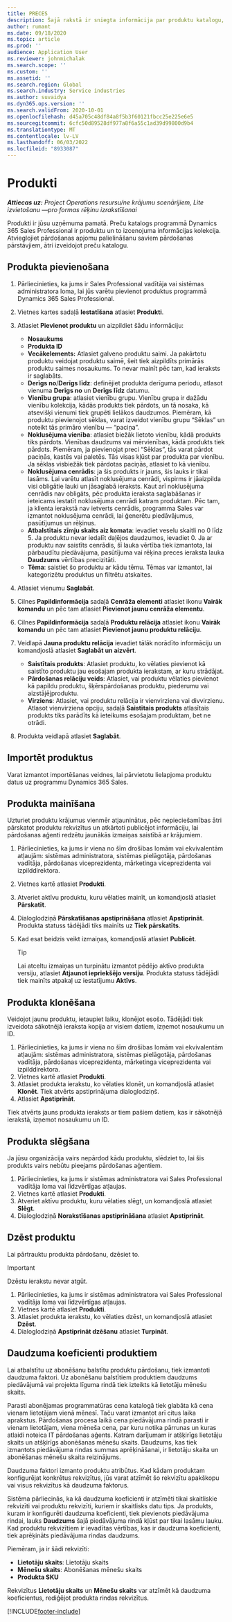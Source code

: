```yaml
---
title: PRECES
description: Šajā rakstā ir sniegta informācija par produktu katalogu, ko var izmantot, lai klientiem sniegtu informāciju par produktiem un jūsu organizācijas piedāvātajām cenām.
author: rumant
ms.date: 09/18/2020
ms.topic: article
ms.prod: ''
audience: Application User
ms.reviewer: johnmichalak
ms.search.scope: ''
ms.custom: ''
ms.assetid: ''
ms.search.region: Global
ms.search.industry: Service industries
ms.author: suvaidya
ms.dyn365.ops.version: ''
ms.search.validFrom: 2020-10-01
ms.openlocfilehash: d45a705c48df84a8f5b3f60121fbcc25e225e6e5
ms.sourcegitcommit: 6cfc50d89528df977a8f6a55c1ad39d99800d9b4
ms.translationtype: MT
ms.contentlocale: lv-LV
ms.lasthandoff: 06/03/2022
ms.locfileid: "8933087"
---
```

# <a name="products"></a>Produkti

_**Attiecas uz:** Project Operations resursu/ne krājumu scenārijiem, Lite izvietošanu —pro formas rēķinu izrakstīšanai_

Produkti ir jūsu uzņēmuma pamatā. Preču katalogs programmā Dynamics 365 Sales Professional ir produktu un to izcenojuma informācijas kolekcija. Atvieglojiet pārdošanas apjomu palielināšanu saviem pārdošanas pārstāvjiem, ātri izveidojot preču katalogu.

## <a name="add-a-product"></a>Produkta pievienošana

1.  Pārliecinieties, ka jums ir Sales Professional vadītāja vai sistēmas administratora loma, lai jūs varētu pievienot produktus programmā Dynamics 365 Sales Professional.
2.  Vietnes kartes sadaļā **Iestatīšana** atlasiet **Produkti**.
3.  Atlasiet **Pievienot produktu** un aizpildiet šādu informāciju:

    -  **Nosaukums**
    -  **Produkta ID**
    -  **Vecākelements:** Atlasiet galveno produktu saimi. Ja pakārtotu produktu veidojat produktu saimē, šeit tiek aizpildīts primārās produktu saimes nosaukums. To nevar mainīt pēc tam, kad ieraksts ir saglabāts.
    -  **Derīgs no**/**Derīgs līdz**: definējiet produkta derīguma periodu, atlasot vienuma **Derīgs no** un **Derīgs līdz** datumu.
    -  **Vienību grupa**: atlasiet vienību grupu. Vienību grupa ir dažādu vienību kolekcija, kādās produkts tiek pārdots, un tā nosaka, kā atsevišķi vienumi tiek grupēti lielākos daudzumos. Piemēram, kā produktu pievienojot sēklas, varat izveidot vienību grupu “Sēklas” un noteikt tās primāro vienību — “paciņa”.
    -  **Noklusējuma vienība**: atlasiet biežāk lietoto vienību, kādā produkts tiks pārdots. Vienības daudzums vai mērvienības, kādā produkts tiek pārdots. Piemēram, ja pievienojat preci “Sēklas”, tās varat pārdot paciņās, kastēs vai paletēs. Tās visas kļūst par produkta par vienību. Ja sēklas visbiežāk tiek pārdotas paciņās, atlasiet to kā vienību.
    -  **Noklusējuma cenrādis**: ja šis produkts ir jauns, šis lauks ir tikai lasāms. Lai varētu atlasīt noklusējuma cenrādi, vispirms ir jāaizpilda visi obligātie lauki un jāsaglabā ieraksts. Kaut arī noklusējuma cenrādis nav obligāts, pēc produkta ieraksta saglabāšanas ir ieteicams iestatīt noklusējuma cenrādi katram produktam. Pēc tam, ja klienta ierakstā nav ietverts cenrādis, programma Sales var izmantot noklusējuma cenrādi, lai ģenerētu piedāvājumus, pasūtījumus un rēķinus.
    -  **Atbalstītais zīmju skaits aiz komata**: ievadiet veselu skaitli no 0 līdz 5. Ja produktu nevar iedalīt daļējos daudzumos, ievadiet 0. Ja ar produktu nav saistīts cenrādis, šī lauka vērtība tiek izmantota, lai pārbaudītu piedāvājuma, pasūtījuma vai rēķina preces ieraksta lauka **Daudzums** vērtības precizitāti.
    -  **Tēma**: saistiet šo produktu ar kādu tēmu. Tēmas var izmantot, lai kategorizētu produktus un filtrētu atskaites.

4.  Atlasiet vienumu **Saglabāt**.
5.  Cilnes **Papildinformācija** sadaļā **Cenrāža elementi** atlasiet ikonu **Vairāk komandu** un pēc tam atlasiet **Pievienot jaunu cenrāža elementu**.
7.  Cilnes **Papildinformācija** sadaļā **Produktu relācija** atlasiet ikonu **Vairāk komandu** un pēc tam atlasiet **Pievienot jaunu produktu relāciju**.
8.  Veidlapā **Jauna produktu relācija** ievadiet tālāk norādīto informāciju un komandjoslā atlasiet **Saglabāt un aizvērt**.

    -   **Saistītais produkts**: Atlasiet produktu, ko vēlaties pievienot kā saistīto produktu jau esošajam produkta ierakstam, ar kuru strādājat.
    -   **Pārdošanas relāciju veids**: Atlasiet, vai produktu vēlaties pievienot kā papildu produktu, šķērspārdošanas produktu, piederumu vai aizstājējproduktu.
    -   **Virziens**: Atlasiet, vai produktu relācija ir vienvirziena vai divvirzienu. Atlasot vienvirziena opciju, sadaļā **Saistītais produkts** atlasītais produkts tiks parādīts kā ieteikums esošajam produktam, bet ne otrādi.

9.  Produkta veidlapā atlasiet **Saglabāt**.

## <a name="import-products"></a>Importēt produktus

Varat izmantot importēšanas veidnes, lai pārvietotu lielapjoma produktu datus uz programmu Dynamics 365 Sales.

## <a name="revise-a-product"></a>Produkta mainīšana

Uzturiet produktu krājumus vienmēr atjauninātus, pēc nepieciešamības ātri pārskatot produktu rekvizītus un atkārtoti publicējot informāciju, lai pārdošanas aģenti redzētu jaunākās izmaiņas saistībā ar krājumiem.

1.  Pārliecinieties, ka jums ir viena no šīm drošības lomām vai ekvivalentām atļaujām: sistēmas administratora, sistēmas pielāgotāja, pārdošanas vadītāja, pārdošanas viceprezidenta, mārketinga viceprezidenta vai izpilddirektora.
2.  Vietnes kartē atlasiet **Produkti**.
3.  Atveriet aktīvu produktu, kuru vēlaties mainīt, un komandjoslā atlasiet **Pārskatīt**.
4.  Dialoglodziņā **Pārskatīšanas apstiprināšana** atlasiet **Apstiprināt**. Produkta statuss tādējādi tiks mainīts uz **Tiek pārskatīts**.
5.  Kad esat beidzis veikt izmaiņas, komandjoslā atlasiet **Publicēt**.

    > [!TIP]
    > Lai atceltu izmaiņas un turpinātu izmantot pēdējo aktīvo produkta versiju, atlasiet **Atjaunot iepriekšējo versiju**. Produkta statuss tādējādi tiek mainīts atpakaļ uz iestatījumu **Aktīvs**.

## <a name="clone-a-product"></a>Produkta klonēšana 

Veidojot jaunu produktu, ietaupiet laiku, klonējot esošo. Tādējādi tiek izveidota sākotnējā ieraksta kopija ar visiem datiem, izņemot nosaukumu un ID.

1.  Pārliecinieties, ka jums ir viena no šīm drošības lomām vai ekvivalentām atļaujām: sistēmas administratora, sistēmas pielāgotāja, pārdošanas vadītāja, pārdošanas viceprezidenta, mārketinga viceprezidenta vai izpilddirektora.
2.  Vietnes kartē atlasiet **Produkti**.
3.  Atlasiet produkta ierakstu, ko vēlaties klonēt, un komandjoslā atlasiet **Klonēt**. Tiek atvērts apstiprinājuma dialoglodziņš.
4.  Atlasiet **Apstiprināt**.

Tiek atvērts jauns produkta ieraksts ar tiem pašiem datiem, kas ir sākotnējā ierakstā, izņemot nosaukumu un ID.

## <a name="retire-a-product"></a>Produkta slēgšana 

Ja jūsu organizācija vairs nepārdod kādu produktu, slēdziet to, lai šis produkts vairs nebūtu pieejams pārdošanas aģentiem.

1.  Pārliecinieties, ka jums ir sistēmas administratora vai Sales Professional vadītāja loma vai līdzvērtīgas atļaujas.
2.  Vietnes kartē atlasiet **Produkti**.
3.  Atveriet aktīvu produktu, kuru vēlaties slēgt, un komandjoslā atlasiet **Slēgt**.
4.  Dialoglodziņā **Norakstīšanas apstiprināšana** atlasiet **Apstiprināt**.


## <a name="delete-a-product"></a>Dzēst produktu

Lai pārtrauktu produkta pārdošanu, dzēsiet to.

> [!IMPORTANT]
> Dzēstu ierakstu nevar atgūt.

1.  Pārliecinieties, ka jums ir sistēmas administratora vai Sales Professional vadītāja loma vai līdzvērtīgas atļaujas.
2.  Vietnes kartē atlasiet **Produkti**.
3.  Atlasiet produkta ierakstu, ko vēlaties dzēst, un komandjoslā atlasiet **Dzēst**.
4.  Dialoglodziņā **Apstiprināt dzēšanu** atlasiet **Turpināt**.
 
 ## <a name="quantity-factors-for-products"></a>Daudzuma koeficienti produktiem

Lai atbalstītu uz abonēšanu balstītu produktu pārdošanu, tiek izmantoti daudzuma faktori. Uz abonēšanu balstītiem produktiem daudzums piedāvājumā vai projekta līguma rindā tiek izteikts kā lietotāju mēnešu skaits.

Parasti abonējamas programmatūras cena katalogā tiek glabāta kā cena vienam lietotājam vienā mēnesī. Taču varat izmantot arī citus laika aprakstus. Pārdošanas procesa laikā cena piedāvājuma rindā parasti ir vienam lietotājam, viena mēneša cena, par kuru notika pārrunas un kuras atlaidi noteica IT pārdošanas aģents. Katram darījumam ir atšķirīgs lietotāju skaits un atšķirīgs abonēšanas mēnešu skaits. Daudzums, kas tiek izmantots piedāvājuma rindas summas aprēķināšanai, ir lietotāju skaita un abonēšanas mēnešu skaita reizinājums.

Daudzuma faktori izmanto produktu atribūtus. Kad kādam produktam konfigurējat konkrētus rekvizītus, jūs varat atzīmēt šo rekvizītu apakškopu vai visus rekvizītus kā daudzuma faktorus.

Sistēma pārliecinās, ka kā daudzuma koeficienti ir atzīmēti tikai skaitliskie rekvizīti vai produktu rekvizīti, kuriem ir skaitlisks datu tips. Ja produkts, kuram ir konfigurēti daudzuma koeficienti, tiek pievienots piedāvājuma rindai, lauks **Daudzums** šajā piedāvājuma rindā kļūst par tikai lasāmu lauku. Kad produktu rekvizītiem ir ievadītas vērtības, kas ir daudzuma koeficienti, tiek aprēķināts piedāvājuma rindas daudzums.

Piemēram, ja ir šādi rekvizīti: 

- **Lietotāju skaits**: Lietotāju skaits 
- **Mēnešu skaits**: Abonēšanas mēnešu skaits
- **Produkta SKU** 

Rekvizītus **Lietotāju skaits** un **Mēnešu skaits** var atzīmēt kā daudzuma koeficientus, rediģējot produkta rindas rekvizītus. 


[!INCLUDE[footer-include](../includes/footer-banner.md)]